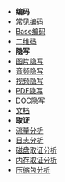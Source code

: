 - **编码**
- [常见编码]()
- [Base编码](Misc/Encode/Base)
- [二维码](Misc/Encode/barcode)
- **隐写**
- [图片隐写](Misc/Steganography/image)
- [音频隐写](Misc/Steganography/)
- [视频隐写](Misc/Steganography/)
- [PDF隐写](Misc/Steganography/)
- [DOC隐写](Misc/Steganography/)
- [文档](Misc/Steganography/)
- **取证**
- [流量分析]()
- [日志分析]()
- [磁盘取证分析]()
- [内存取证分析]()
- [压缩包分析]()